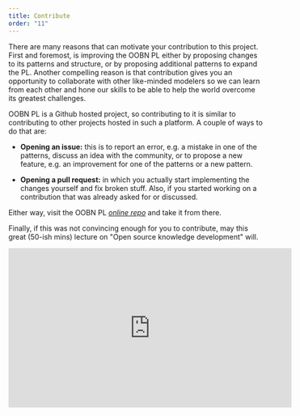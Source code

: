 ```yaml
---
title: Contribute
order: "11"
---
```


There are many reasons that can motivate your contribution to this project. First and foremost, is improving the OOBN PL either by proposing changes to its patterns and structure, or by proposing additional patterns to expand the PL. Another compelling reason is that contribution gives you an opportunity to collaborate with other like-minded modelers so we can learn from each other and hone our skills to be able to help the world overcome its greatest challenges.

OOBN PL is a Github hosted project, so contributing to it is similar to contributing to other projects hosted in such a platform. A couple of ways to do that are:

- **Opening an issue:** this is to report an error, e.g. a mistake in one of the patterns, discuss an idea with the community, or to propose a new feature, e.g. an improvement for one of the patterns or a new pattern.

- **Opening a pull request:** in which you actually start implementing the changes yourself and fix broken stuff. Also, if you started working on a contribution that was already asked for or discussed.

Either way, visit the OOBN PL <span><a href="https://github.com/OOBN-PL/OOBNPL"><i>online repo</i></a><span> and take it from there.

Finally, if this was not convincing enough for you to contribute, may this great (50-ish mins) lecture on "Open source knowledge development" will.

<div style="text-align:center">
<iframe width="560" height="315" src="https://www.youtube.com/embed/zwRdO9_GGhY" frameborder="0" allowfullscreen></iframe>
</div>
